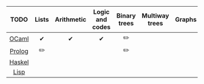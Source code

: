 | TODO | Lists | Arithmetic | Logic and codes | Binary trees | Multiway trees | Graphs | Miscellaneous | 
|:----:|:-----:|:----------:|:---------------:|:------------:|:--------------:|:------:|:-------------:| 
| [OCaml](https://ocaml.org/problems)                                                                          |✔|✔|✔|✏️| | | | 
| [Prolog](https://sites.google.com/site/prologsite/prolog-problems)                                           |✏️| | |✏️| | | |  
| [Haskel](https://wiki.haskell.org/H-99:_Ninety-Nine_Haskell_Problems)                                        | | | | | | | | 
| [Lisp](https://www.ic.unicamp.br/~meidanis/courses/mc336/problemas-lisp/L-99_Ninety-Nine_Lisp_Problems.html) | | | | | | | | 

